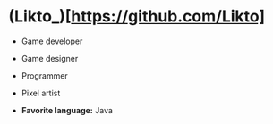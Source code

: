 # **(Likto_)[https://github.com/Likto]**
* Game developer
* Game designer
* Programmer
* Pixel artist

* **Favorite language:** Java
